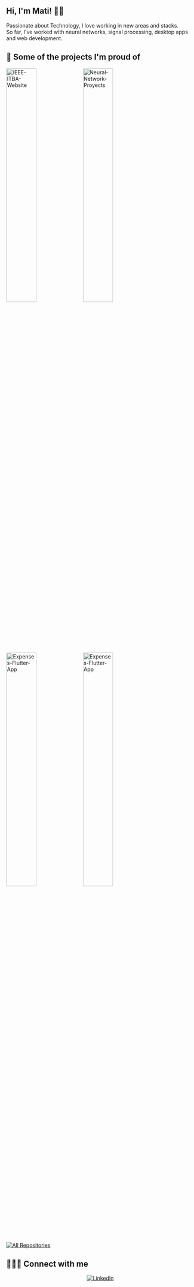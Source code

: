 ## Hi, I'm Mati! 👋🏻

Passionate about Technology, I love working in new areas and stacks. \
So far, I've worked with neural networks, signal processing, desktop apps and web development.

## 📘 Some of the projects I'm proud of
<p align="left">
    <a href="https://github.com/IEEESBITBA/IEEE-ITBA-website"><img width="40%" src="https://github-readme-stats.vercel.app/api/pin/?username=IEEESBITBA&repo=IEEE-ITBA-website&theme=algolia&icon_color=FFFFFF&hide_border=true" alt="IEEE-ITBA-Website"></a>
    <a href="https://github.com/matifrancois/Neural_Networks"><img width="40%" src="https://github-readme-stats.vercel.app/api/pin/?username=matifrancois&repo=Neural_Networks&theme=algolia&icon_color=FFFFFF&hide_border=true" alt="Neural-Network-Proyects"></a>
    <a href="https://github.com/matifrancois/Expenses-Flutter-App"><img width="40%" src="https://github-readme-stats.vercel.app/api/pin/?username=matifrancois&repo=Expenses-Flutter-App&theme=algolia&icon_color=FFFFFF&hide_border=true" alt="Expenses-Flutter-App"></a>
    <a href="https://github.com/matifrancois/Expenses-Flutter-App"><img width="40%" src="https://github-readme-stats.vercel.app/api/pin/?username=Shawarma-ASSD&repo=spatialmeetings&theme=algolia&icon_color=FFFFFF&hide_border=true" alt="Expenses-Flutter-App"></a>
</p>
<p align="left">
  <a href="https://github.com/matifrancois?tab=repositories"><img alt="All Repositories" title="All Repositories" src="https://custom-icon-badges.herokuapp.com/badge/-All%20Repos-050F2C?style=for-the-badge&logoColor=white&logo=repo"/></a>
</p>

## 🙋🏻‍♂️ Connect with me 
<p align="center">
<a href="https://www.linkedin.com/in/matias-francois/"><img alt="LinkedIn" title="Twitter" src="https://img.shields.io/badge/-LinkedIn-blue?style=for-the-badge&logo=Linkedin&logoColor=white"/></a>
</p>
